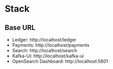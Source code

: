# Stack

## Base URL
- Ledger: http://localhost/ledger
- Payments: http://localhost/payments
- Search: http://localhost/search
- Kafka-UI: http://localhost/kafka-ui
- OpenSearch Dashboard: http://localhost:5601